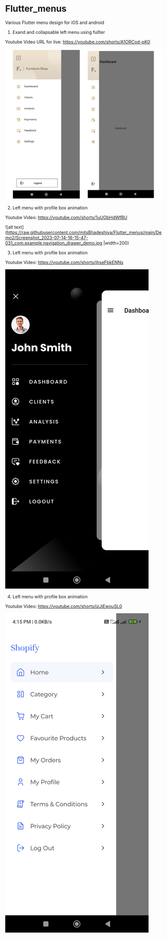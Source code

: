 # Flutter_menus

Various Flutter menu design for iOS and android 

1) Exand and collapsable left menu using fullter 

Youtube Video URL for live: https://youtube.com/shorts/A1ORCod-pK0

![alt text](https://raw.githubusercontent.com/mitsBhadeshiya/Flutter_menus/main/Demo1/Flutter_navigation.png)


2) Left menu with profile box animation

Youtube Video: https://youtube.com/shorts/1uUObHdWfBU

![alt text](https://raw.githubusercontent.com/mitsBhadeshiya/Flutter_menus/main/Demo2/Screenshot_2023-07-14-16-15-47-031_com.example.navigation_drawer_demo.jpg |width=200)


3) Left menu with profile box animation

Youtube Video: https://youtube.com/shorts/jhseFbkENNs

![alt text](https://github.com/mitsBhadeshiya/Flutter_menus/blob/main/Demo3/Screenshot_2023-07-14-16-15-36-721_com.example.navigation_drawer_demo.jpg?raw=true)


4) Left menu with profile box animation

Youtube Video: https://youtube.com/shorts/jzJjEwouSL0

![alt text](https://raw.githubusercontent.com/mitsBhadeshiya/Flutter_menus/main/Demo4/Screenshot_2023-07-14-16-15-24-965_com.example.navigation_drawer_demo.jpg)





  


